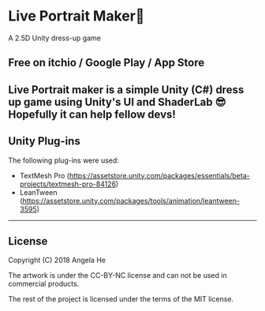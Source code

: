 # Live Portrait Maker🎉
A 2.5D Unity dress-up game

Free on itchio / Google Play / App Store
---
Live Portrait maker is a simple Unity (C#) dress up game using Unity's UI and ShaderLab 😎Hopefully it can help fellow devs!
---
## Unity Plug-ins 
The following plug-ins were used:
* TextMesh Pro (https://assetstore.unity.com/packages/essentials/beta-projects/textmesh-pro-84126)
* LeanTween (https://assetstore.unity.com/packages/tools/animation/leantween-3595)
---
## License
Copyright (C) 2018 Angela He

The artwork is under the CC-BY-NC license and can not be used in commercial products.

The rest of the project is licensed under the terms of the MIT license.
